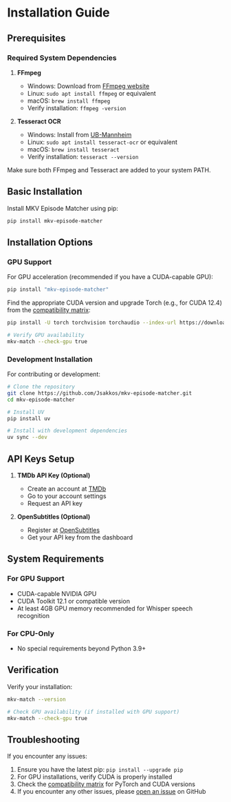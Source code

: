 # Installation Guide

## Prerequisites

### Required System Dependencies

1. **FFmpeg**
   - Windows: Download from [FFmpeg website](https://ffmpeg.org/download.html)
   - Linux: `sudo apt install ffmpeg` or equivalent
   - macOS: `brew install ffmpeg`
   - Verify installation: `ffmpeg -version`

2. **Tesseract OCR**
   - Windows: Install from [UB-Mannheim](https://github.com/UB-Mannheim/tesseract/wiki)
   - Linux: `sudo apt install tesseract-ocr` or equivalent
   - macOS: `brew install tesseract`
   - Verify installation: `tesseract --version`

Make sure both FFmpeg and Tesseract are added to your system PATH.

## Basic Installation

Install MKV Episode Matcher using pip:

```bash
pip install mkv-episode-matcher
```

## Installation Options

### GPU Support

For GPU acceleration (recommended if you have a CUDA-capable GPU):

```bash
pip install "mkv-episode-matcher"
```
Find the appropriate CUDA version and upgrade Torch (e.g., for CUDA 12.4) from the [compatibility matrix](https://pytorch.org/get-started/locally/):
```bash
pip install -U torch torchvision torchaudio --index-url https://download.pytorch.org/whl/cu124

# Verify GPU availability
mkv-match --check-gpu true
```


### Development Installation

For contributing or development:

```bash
# Clone the repository
git clone https://github.com/Jsakkos/mkv-episode-matcher.git
cd mkv-episode-matcher

# Install UV
pip install uv

# Install with development dependencies
uv sync --dev
```

## API Keys Setup

1. **TMDb API Key (Optional)**
    - Create an account at [TMDb](https://www.themoviedb.org/)
    - Go to your account settings
    - Request an API key

2. **OpenSubtitles (Optional)**
    - Register at [OpenSubtitles](https://www.opensubtitles.com/)
    - Get your API key from the dashboard

## System Requirements

### For GPU Support
- CUDA-capable NVIDIA GPU
- CUDA Toolkit 12.1 or compatible version
- At least 4GB GPU memory recommended for Whisper speech recognition

### For CPU-Only
- No special requirements beyond Python 3.9+

## Verification

Verify your installation:

```bash
mkv-match --version

# Check GPU availability (if installed with GPU support)
mkv-match --check-gpu true
```

## Troubleshooting

If you encounter any issues:

1. Ensure you have the latest pip: `pip install --upgrade pip`
2. For GPU installations, verify CUDA is properly installed
3. Check the [compatibility matrix](https://pytorch.org/get-started/locally/) for PyTorch and CUDA versions
4. If you encounter any other issues, please [open an issue](https://github.com/Jsakkos/mkv-episode-matcher/issues) on GitHub